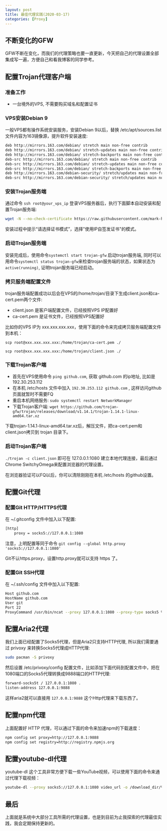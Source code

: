 ```yaml
---
layout: post
title: 最佳代理实践(2020-03-17)
categories: [Proxy]
---
```


## 不断变化的GFW
GFW不断在变化，而我们的代理策略也要一直更新，今天把自己的代理设置全部集成写一遍，方便自己和看我博客的同学参考。

## 配置Trojan代理客户端

### 准备工作

* 一台境外的VPS, 不需要购买域名和配置证书

### VPS安装Debian 9

一般VPS都有操作系统安装服务，安装Debian 9以后，替换 /etc/apt/sources.list 文件内容为163镜像源，提升软件安装速度:

```bash
deb http://mirrors.163.com/debian/ stretch main non-free contrib
deb http://mirrors.163.com/debian/ stretch-updates main non-free contrib
deb http://mirrors.163.com/debian/ stretch-backports main non-free contrib
deb-src http://mirrors.163.com/debian/ stretch main non-free contrib
deb-src http://mirrors.163.com/debian/ stretch-updates main non-free contrib
deb-src http://mirrors.163.com/debian/ stretch-backports main non-free contrib
deb http://mirrors.163.com/debian-security/ stretch/updates main non-free contrib
deb-src http://mirrors.163.com/debian-security/ stretch/updates main non-free contrib
```

### 安装Trojan服务端

通过命令 ```ssh root@your_vps_ip``` 登录VPS服务器后，执行下面脚本自动安装和配置Trojan服务端:

```bash
wget -N --no-check-certificate https://raw.githubusercontent.com/mark-hans/trojan-wiz/master/ins.sh && chmod +x ins.sh && bash ins.sh
```

安装过程中提示“请选择证书模式”，选择"使用IP自签发证书"的模式。

### 启动Trojan服务端

安装完成后，使用命令```systemctl start trojan-gfw``` 启动trojan服务端, 同时可以用命令```systemctl status trojan-gfw```来检查trojan服务端的状态，如果状态为```active(running)```, 证明trojan服务端已经启动。

### 拷贝服务端配置文件

trojan服务端配置成功以后会在VPS的/home/trojan/目录下生成client.json和ca-cert.pem两个文件:

* client.json 是客户端配置文件，已经按照VPS IP配置好
* ca-cert.pem 是证书文件，已经按照VPS配置好

比如你的VPS IP为 xxx.xxx.xxx.xxx，使用下面的命令来完成拷贝服务端配置文件到本机：

```scp root@xxx.xxx.xxx.xxx:/home/trojan/ca-cert.pem ./```

```scp root@xxx.xxx.xxx.xxx:/home/trojan/client.json ./```

### 下载Trojan客户端

* 首先在VPS使用命令 ```ping github.com```, 获取 github.com 的ip地址, 比如是 192.30.253.112
* 在本机 /etc/hosts 文件中加入 ```192.30.253.112 github.com``` , 这样访问github页面就暂时不需要FQ
* 重启本机网络服务: ```sudo systemctl restart NetworkManager```
* 下载Trojan客户端: ```wget https://github.com/trojan-gfw/trojan/releases/download/v1.14.1/trojan-1.14.1-linux-amd64.tar.xz```

下载trojan-1.14.1-linux-amd64.tar.xz后，解压文件，把ca-cert.pem和client.json拷贝到 trojan 目录下。

### 启动Trojan客户端

```./trojan -c client.json``` 即可在 127.0.0.1:1080 建立本地代理连接，最后通过Chrome SwitchyOmega来配置浏览器的代理设置。

在浏览器验证可以FQ以后，你可以清除刚刚在本机 /etc/hosts 的github设置。

## 配置Git代理

### 配置Git HTTP/HTTPS代理

在 ~/.gitconfig 文件中加入以下配置:

```bash
[http]
	proxy = socks5://127.0.0.1:1080
```

注意，上明配置等同于命令 ```git config --global http.proxy 'socks5://127.0.0.1:1080'```

Git不认https.proxy，设置http.proxy就可以支持 https 了。

### 配置Git SSH代理

在 ~/.ssh/config 文件中加入以下配置:

```bash
Host github.com
HostName github.com
User git
Port 22
ProxyCommand /usr/bin/ncat --proxy 127.0.0.1:1080 --proxy-type socks5 %h %p
```

## 配置Aria2代理
我们上面已经配置了Socks5代理，但是Aria2只支持HTTP代理, 所以我们需要通过 privoxy 来转换Socks5代理成HTTP代理:

```bash
sudo pacman -S privoxy
```

然后设置 /etc/privoxy/config 配置文件，比如添加下面代码到配置文件中，把在1080端口的Socks5代理转换成9888端口的HTTP代理:

```bash
forward-socks5t / 127.0.0.1:1080 .
listen-address 127.0.0.1:9888
```

这样aria2就可以直接用 ```127.0.0.1:9888``` 这个Http代理来下载东西了。

## 配置npm代理

上面配置好 HTTP 代理，可以通过下面的命令来加速npm的下载速度：

```bash
npm config set proxy=http://127.0.0.1:9888
npm config set registry=http://registry.npmjs.org
```

## 配置youtube-dl代理

youtube-dl 这个工具非常方便下载一些YouTube视频，可以使用下面的命令来通过代理下载视频：

```bash
youtube-dl --proxy socks5://127.0.0.1:1080 video_url -o /download_dir/%(title)s-%(id)s.%(ext)s
```

## 最后
上面就是系统中大部分工具所需的代理设置，也是到目前为止我探索的代理最佳实践，我会定期保持更新的。
